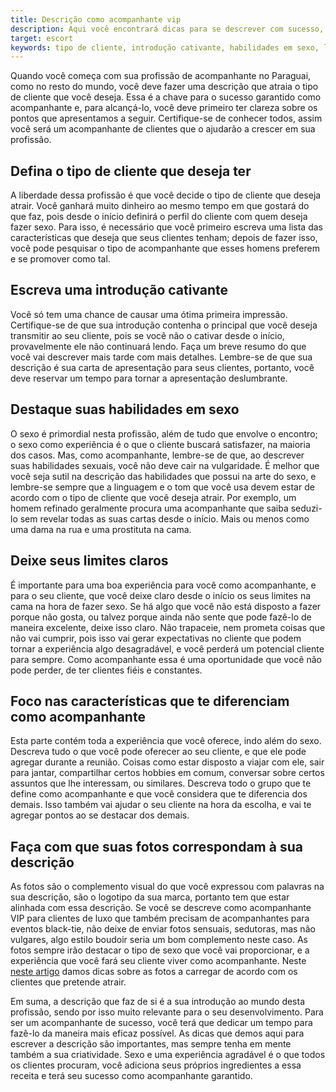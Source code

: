 ```yaml
---
title: Descrição como acompanhante vip
description: Aqui você encontrará dicas para se descrever com sucesso, incluindo suas habilidades sexuais
target: escort
keywords: tipo de cliente, introdução cativante, habilidades em sexo, limites, 
---
```

Quando você começa com sua profissão de acompanhante no Paraguai, como no resto do mundo, você deve fazer uma descrição que atraia o tipo de cliente que você deseja. Essa é a chave para o sucesso garantido como acompanhante e, para alcançá-lo, você deve primeiro ter clareza sobre os pontos que apresentamos a seguir. Certifique-se de conhecer todos, assim você será um acompanhante de clientes que o ajudarão a crescer em sua profissão.

## Defina o tipo de cliente que deseja ter
A liberdade dessa profissão é que você decide o tipo de cliente que deseja atrair. Você ganhará muito dinheiro ao mesmo tempo em que gostará do que faz, pois desde o início definirá o perfil do cliente com quem deseja fazer sexo. Para isso, é necessário que você primeiro escreva uma lista das características que deseja que seus clientes tenham; depois de fazer isso, você pode pesquisar o tipo de acompanhante que esses homens preferem e se promover como tal.

## Escreva uma introdução cativante
Você só tem uma chance de causar uma ótima primeira impressão. Certifique-se de que sua introdução contenha o principal que você deseja transmitir ao seu cliente, pois se você não o cativar desde o início, provavelmente ele não continuará lendo. Faça um breve resumo do que você vai descrever mais tarde com mais detalhes. Lembre-se de que sua descrição é sua carta de apresentação para seus clientes, portanto, você deve reservar um tempo para tornar a apresentação deslumbrante.

## Destaque suas habilidades em sexo
O sexo é primordial nesta profissão, além de tudo que envolve o encontro; o sexo como experiência é o que o cliente buscará satisfazer, na maioria dos casos. Mas, como acompanhante, lembre-se de que, ao descrever suas habilidades sexuais, você não deve cair na vulgaridade. É melhor que você seja sutil na descrição das habilidades que possui na arte do sexo, e lembre-se sempre que a linguagem e o tom que você usa devem estar de acordo com o tipo de cliente que você deseja atrair. Por exemplo, um homem refinado geralmente procura uma acompanhante que saiba seduzi-lo sem revelar todas as suas cartas desde o início. Mais ou menos como uma dama na rua e uma prostituta na cama.

## Deixe seus limites claros
É importante para uma boa experiência para você como acompanhante, e para o seu cliente, que você deixe claro desde o início os seus limites na cama na hora de fazer sexo. Se há algo que você não está disposto a fazer porque não gosta, ou talvez porque ainda não sente que pode fazê-lo de maneira excelente, deixe isso claro. Não trapaceie, nem prometa coisas que não vai cumprir, pois isso vai gerar expectativas no cliente que podem tornar a experiência algo desagradável, e você perderá um potencial cliente para sempre. Como acompanhante essa é uma oportunidade que você não pode perder, de ter clientes fiéis e constantes.

## Foco nas características que te diferenciam como acompanhante
Esta parte contém toda a experiência que você oferece, indo além do sexo. Descreva tudo o que você pode oferecer ao seu cliente, e que ele pode agregar durante a reunião. Coisas como estar disposto a viajar com ele, sair para jantar, compartilhar certos hobbies em comum, conversar sobre certos assuntos que lhe interessam, ou similares. Descreva todo o grupo que te define como acompanhante e que você considera que te diferencia dos demais. Isso também vai ajudar o seu cliente na hora da escolha, e vai te agregar pontos ao se destacar dos demais.

## Faça com que suas fotos correspondam à sua descrição
As fotos são o complemento visual do que você expressou com palavras na sua descrição, são o logotipo da sua marca, portanto tem que estar alinhada com essa descrição. Se você se descreve como acompanhante VIP para clientes de luxo que também precisam de acompanhantes para eventos black-tie, não deixe de enviar fotos sensuais, sedutoras, mas não vulgares, algo estilo boudoir seria um bom complemento neste caso. As fotos sempre irão destacar o tipo de sexo que você vai proporcionar, e a experiência que você fará seu cliente viver como acompanhante. Neste [neste artigo](/pt/blog/fotos-escort-vip) damos dicas sobre as fotos a carregar de acordo com os clientes que pretende atrair.

Em suma, a descrição que faz de si é a sua introdução ao mundo desta profissão, sendo por isso muito relevante para o seu desenvolvimento. Para ser um acompanhante de sucesso, você terá que dedicar um tempo para fazê-lo da maneira mais eficaz possível. As dicas que demos aqui para escrever a descrição são importantes, mas sempre tenha em mente também a sua criatividade. Sexo e uma experiência agradável é o que todos os clientes procuram, você adiciona seus próprios ingredientes a essa receita e terá seu sucesso como acompanhante garantido.
